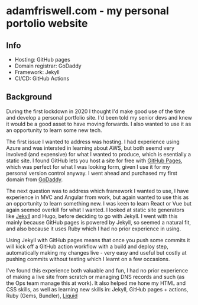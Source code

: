 # adamfriswell.com - my personal portolio website

## Info
- Hosting: GitHub pages
- Domain registrar: GoDaddy
- Framework: Jekyll
- CI/CD: GitHub Actions

## Background
During the first lockdown in 2020 I thought I'd make good use of the time and develop a personal portfolio site. I'd been told my senior devs and knew it would be a good asset to have moving forwards. I also wanted to use it as an opportunity to learn some new tech.

The first issue I wanted to address was hosting. I had experience using Azure and was intersted in learning about AWS, but both seemd very involved (and expensive) for what I wanted to produce, which is esentially a static site. I found GitHub lets you host a site for free with [GitHub Pages](https://pages.github.com/), which was perfect for what I was looking form, given I use it for my personal version control anyway. I went ahead and purchased my first domain from [GoDaddy](https://www.godaddy.com/en-uk). 

The next question was to address which framework I wanted to use, I have experience in MVC and Angular from work, but again wanted to use this as an opportunity to learn something new. I was keen to learn React or Vue but again seemed overkill for what I wanted. I looked at static site generators like [Jekyll](https://jekyllrb.com/) and Hugo, before deciding to go with Jekyll. I went with this mainly because GitHub pages is powered by Jekyll, so seemed a natural fit, and also because it uses Ruby which I had no prior experience in using.

Using Jekyll with GitHub pages means that once you push some commits it will kick off a GitHub action workflow with a build and deploy step, automatically making my changes live - very easy and useful but costly at pushing commits without testing which I learnt on a few occasions.

I've found this experience both valuable and fun, I had no prior experience of making a live site from scratch or managing DNS records and such (as the Ops team manage this at work). It also helped me hone my HTML and CSS skills, as well as learning new skills in: Jekyll, GitHub pages + actions, Ruby (Gems, Bundler), [Liquid](https://shopify.github.io/liquid/)